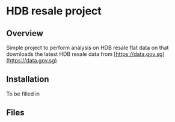 # HDB resale project

## Overview

Simple project to perform analysis on HDB resale flat data on that downloads the latest HDB resale data from [https://data.gov.sg](https://data.gov.sg)

## Installation

To be filled in

## Files
